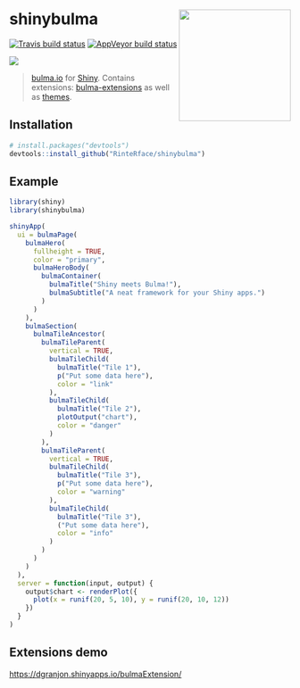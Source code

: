 # shinybulma <img src="http://rinterface.com/inst/images/shinybulma.svg" width="200px" align="right"/>

[![Travis build status](https://travis-ci.org/RinteRface/shinybulma.svg?branch=master)](https://travis-ci.org/RinteRface/shinybulma) [![AppVeyor build status](https://ci.appveyor.com/api/projects/status/github/RinteRface/shinybulma?branch=master&svg=true)](https://ci.appveyor.com/project/RinteRface/shinybulma)

![](https://bulma.io/images/made-with-bulma.png)

> [bulma.io](https://bulma.io) for [Shiny](https://shiny.rstudio.com/). Contains extensions: [bulma-extensions](https://wikiki.github.io) as well as [themes](https://jenil.github.io/bulmaswatch/).

## Installation

``` r
# install.packages("devtools")
devtools::install_github("RinteRface/shinybulma")
```

## Example

``` r
library(shiny)
library(shinybulma)

shinyApp(
  ui = bulmaPage(
    bulmaHero(
      fullheight = TRUE,
      color = "primary",
      bulmaHeroBody(
        bulmaContainer(
          bulmaTitle("Shiny meets Bulma!"),
          bulmaSubtitle("A neat framework for your Shiny apps.")
        )
      )
    ),
    bulmaSection(
      bulmaTileAncestor(
        bulmaTileParent(
          vertical = TRUE,
          bulmaTileChild(
            bulmaTitle("Tile 1"),
            p("Put some data here"),
            color = "link"
          ),
          bulmaTileChild(
            bulmaTitle("Tile 2"),
            plotOutput("chart"),
            color = "danger"
          )
        ),
        bulmaTileParent(
          vertical = TRUE,
          bulmaTileChild(
            bulmaTitle("Tile 3"),
            p("Put some data here"),
            color = "warning"
          ),
          bulmaTileChild(
            bulmaTitle("Tile 3"),
            ("Put some data here"),
            color = "info"
          )
        )
      )
    )
  ),
  server = function(input, output) {
    output$chart <- renderPlot({
      plot(x = runif(20, 5, 10), y = runif(20, 10, 12))
    })
  }
)
```

## Extensions demo

https://dgranjon.shinyapps.io/bulmaExtension/

